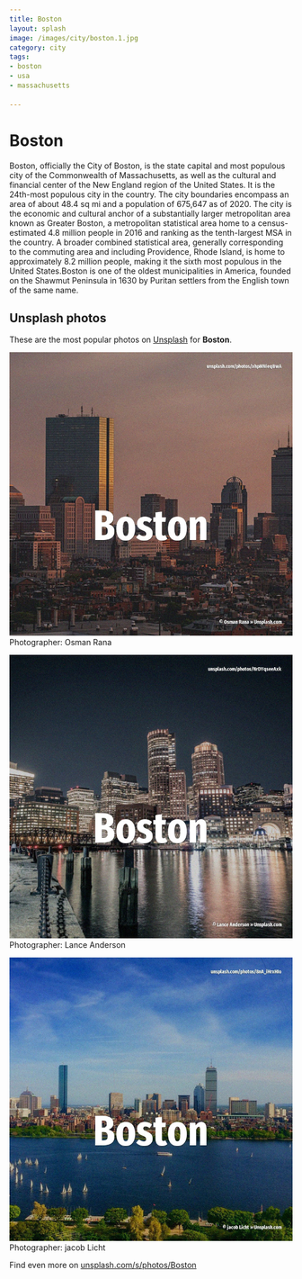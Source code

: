 ```yaml
---
title: Boston
layout: splash
image: /images/city/boston.1.jpg
category: city
tags:
- boston
- usa
- massachusetts

---
```

# Boston

Boston, officially the City of Boston, is the state capital and most populous city of the  Commonwealth of Massachusetts, as well as the cultural and financial center of the New England  region of the United States. It is the 24th-most populous city in the country. The city boundaries encompass an area of about 48.4 sq mi  and a population of 675,647 as of 2020. The city is the economic and cultural anchor of a substantially larger metropolitan area known as  Greater Boston, a metropolitan statistical area  home to a census-estimated 4.8 million people in  2016 and ranking as the tenth-largest MSA in the country. A broader combined statistical area, generally corresponding to the commuting area and including  Providence, Rhode Island, is home to approximately 8.2 million people, making it the sixth most  populous in the United States.Boston is one of the oldest municipalities in America, founded on the  Shawmut Peninsula in 1630 by Puritan settlers from the English town of the same name. 

 
## Unsplash photos
These are the most popular photos on [Unsplash](https://unsplash.com) for **Boston**.
 
![Boston](/images/city/boston.1.jpg)
Photographer:  Osman Rana
 
![Boston](/images/city/boston.2.jpg)
Photographer:  Lance Anderson
 
![Boston](/images/city/boston.3.jpg)
Photographer:  jacob Licht
 
Find even more on [unsplash.com/s/photos/Boston](https://unsplash.com/s/photos/Boston)
 
